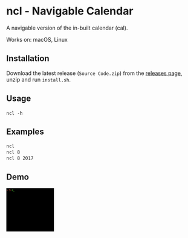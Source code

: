 ncl - Navigable Calendar
========================

A navigable version of the in-built calendar (cal).

Works on: macOS, Linux

Installation
------------
Download the latest release (`Source Code.zip`) from the [releases page](https://github.com/codeliveroil/ncl/releases), unzip and run `install.sh`.

Usage
-----
```
ncl -h
```

Examples
--------
```
ncl
ncl 8
ncl 8 2017
```

Demo
----
<img src="readme/demo.gif" alt="Demo" width="25%" height="25%"/>
